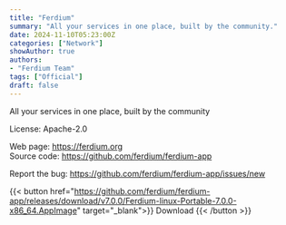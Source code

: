 ```yaml
---
title: "Ferdium"
summary: "All your services in one place, built by the community."
date: 2024-11-10T05:23:00Z
categories: ["Network"]
showAuthor: true
authors:
- "Ferdium Team"
tags: ["Official"]
draft: false
---
```


All your services in one place, built by the community

License: Apache-2.0

Web page: <https://ferdium.org>  
Source code: <https://github.com/ferdium/ferdium-app>

Report the bug: <https://github.com/ferdium/ferdium-app/issues/new>  

{{< button href="https://github.com/ferdium/ferdium-app/releases/download/v7.0.0/Ferdium-linux-Portable-7.0.0-x86_64.AppImage" target="_blank">}}
Download
{{< /button >}}